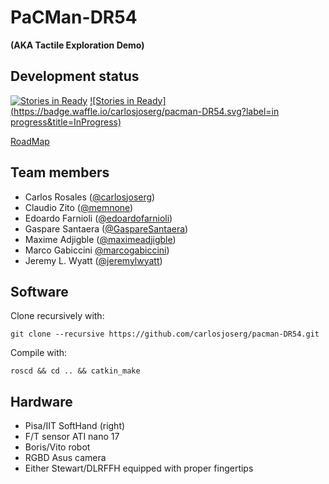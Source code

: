 # PaCMan-DR54

__(AKA Tactile Exploration Demo)__

## Development status

[![Stories in Ready](https://badge.waffle.io/carlosjoserg/pacman-DR54.svg?label=tasks&title=Backlog)](http://waffle.io/carlosjoserg/pacman-DR54)
[![Stories in Ready](https://badge.waffle.io/carlosjoserg/pacman-DR54.svg?label=in progress&title=InProgress)](http://waffle.io/carlosjoserg/pacman-DR54)

[RoadMap](https://github.com/carlosjoserg/pacman-DR54/milestones)

## Team members

  * Carlos Rosales ([@carlosjoserg](https://github.com/carlosjoserg))
  * Claudio Zito ([@memnone](https://github.com/memnone))
  * Edoardo Farnioli ([@edoardofarnioli](https://github.com/edoardofarnioli))
  * Gaspare Santaera ([@GaspareSantaera](https://github.com/GaspareSantaera))
  * Maxime Adjigble ([@maximeadjigble](https://github.com/maximeadjigble))
  * Marco Gabiccini [@marcogabiccini](https://github.com/marcogabiccini))
  * Jeremy L. Wyatt ([@jeremylwyatt](https://github.com/jeremylwyatt))

## Software

Clone recursively with:

`git clone --recursive https://github.com/carlosjoserg/pacman-DR54.git` 

Compile with:

`roscd && cd .. && catkin_make`

## Hardware

  - Pisa/IIT SoftHand (right)
  - F/T sensor ATI nano 17
  - Boris/Vito robot
  - RGBD Asus camera
  - Either Stewart/DLRFFH equipped with proper fingertips

